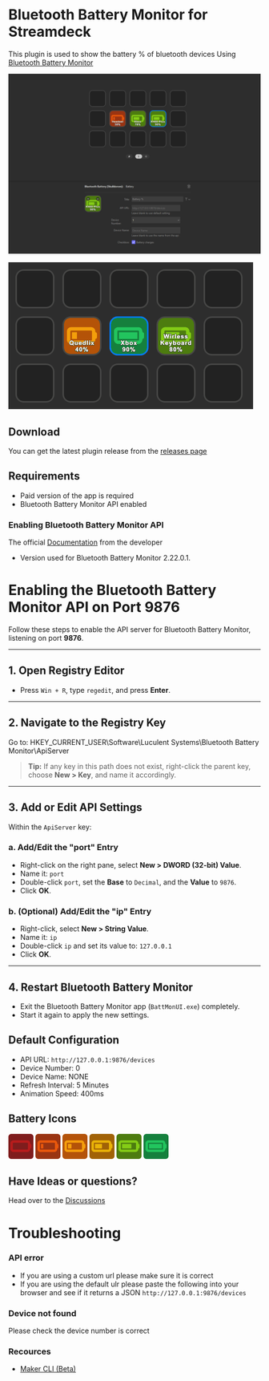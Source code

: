 # Bluetooth Battery Monitor for Streamdeck

This plugin is used to show the battery % of bluetooth devices
Using [Bluetooth Battery Monitor](https://www.bluetoothgoodies.com/)

![Bluetooth Battery Monitor for Streamdeck](docs/images/example.png)

![Bluetooth Battery Monitor for Streamdeck](docs/images/Animation.gif)

## Download

You can get the latest plugin release from the [releases page](https://github.com/Skulldorom/Bluetooth-Battery-Streamdeck/releases/latest)

## Requirements

- Paid version of the app is required
- Bluetooth Battery Monitor API enabled

### Enabling Bluetooth Battery Monitor API

The official [Documentation](https://www.bluetoothgoodies.com/info/battery-monitor-api/) from the developer

- Version used for Bluetooth Battery Monitor 2.22.0.1.

# Enabling the Bluetooth Battery Monitor API on Port 9876

Follow these steps to enable the API server for Bluetooth Battery Monitor, listening on port **9876**.

---

## 1. Open Registry Editor

- Press `Win + R`, type `regedit`, and press **Enter**.

---

## 2. Navigate to the Registry Key
Go to:
HKEY_CURRENT_USER\Software\Luculent Systems\Bluetooth Battery Monitor\ApiServer


> **Tip:** If any key in this path does not exist, right-click the parent key, choose **New > Key**, and name it accordingly.

---

## 3. Add or Edit API Settings

Within the `ApiServer` key:

### a. **Add/Edit the "port" Entry**
- Right-click on the right pane, select **New > DWORD (32-bit) Value**.
- Name it: `port`
- Double-click `port`, set the **Base** to `Decimal`, and the **Value** to `9876`.
- Click **OK**.

### b. (Optional) **Add/Edit the "ip" Entry**
- Right-click, select **New > String Value**.
- Name it: `ip`
- Double-click `ip` and set its value to: `127.0.0.1`
- Click **OK**.

---

## 4. Restart Bluetooth Battery Monitor

- Exit the Bluetooth Battery Monitor app (`BattMonUI.exe`) completely.
- Start it again to apply the new settings.

## Default Configuration

- API URL: `http://127.0.0.1:9876/devices`
- Device Number: 0
- Device Name: NONE
- Refresh Interval: 5 Minutes
- Animation Speed: 400ms

## Battery Icons

<p float="left">
	<img src="com.skulldorom.bluetoothbattery.sdPlugin\imgs\actions\battery\Empty.png" alt="empty" width="50">
	<img src="com.skulldorom.bluetoothbattery.sdPlugin\imgs\actions\battery\Low.png" alt="low" width="50">
	<img src="com.skulldorom.bluetoothbattery.sdPlugin\imgs\actions\battery\One.png" alt="one quarter" width="50">
	<img src="com.skulldorom.bluetoothbattery.sdPlugin\imgs\actions\battery\Half.png" alt="half" width="50">
	<img src="com.skulldorom.bluetoothbattery.sdPlugin\imgs\actions\battery\Three.png" alt="three quarter" width="50">
	<img src="com.skulldorom.bluetoothbattery.sdPlugin\imgs\actions\battery\Full.png" alt="full" width="50">
<p float="left">

## Have Ideas or questions?

Head over to the [Discussions](https://github.com/Skulldorom/Bluetooth-Battery-Streamdeck/discussions)

# Troubleshooting

### API error

- If you are using a custom url please make sure it is correct
- If you are using the default ulr please paste the following into your browser and see if it returns a JSON `http://127.0.0.1:9876/devices`

### Device not found

Please check the device number is correct

### Recources

- [Maker CLI (Beta)](https://github.com/elgatosf/cli)
